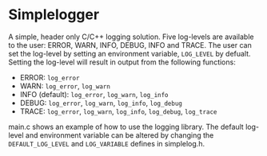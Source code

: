 # Simplelogger

A simple, header only C/C++ logging solution. Five log-levels are available to the user: ERROR, WARN, INFO, DEBUG, INFO and TRACE. The user can set the log-level by setting an environment variable, `LOG_LEVEL` by defualt. Setting the log-level will result in output from the following functions:


- ERROR: `log_error`
- WARN: `log_error`, `log_warn`
- INFO (default): `log_error`, `log_warn`, `log_info`
- DEBUG: `log_error`, `log_warn`, `log_info`, `log_debug`
- TRACE: `log_error`, `log_warn`, `log_info`, `log_debug`, `log_trace`

main.c shows an example of how to use the logging library. The default log-level and environment variable can be altered by changing the `DEFAULT_LOG_LEVEL` and `LOG_VARIABLE` defines in simplelog.h. 

